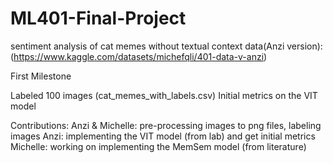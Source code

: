 # ML401-Final-Project
sentiment analysis of cat memes without textual context 
data(Anzi version): (https://www.kaggle.com/datasets/michefqli/401-data-v-anzi)

First Milestone 

  Labeled 100 images (cat_memes_with_labels.csv)
  Initial metrics on the VIT model 
  
  Contributions:
   Anzi & Michelle: pre-processing images to png files, labeling images 
   Anzi: implementing the VIT model (from lab) and get initial metrics 
   Michelle: working on implementing the MemSem model (from literature) 
    
